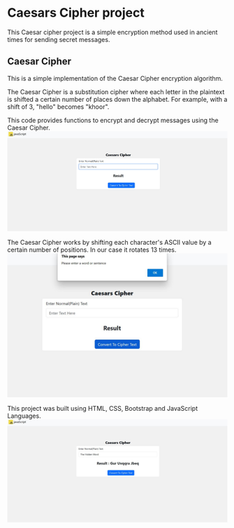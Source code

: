 # Caesars Cipher project

This Caesar cipher project is a simple encryption method used in ancient times for sending secret messages. 

## Caesar Cipher

This is a simple implementation of the Caesar Cipher encryption algorithm. 

The Caesar Cipher is a substitution cipher where each letter in the plaintext is shifted a certain number of places down the alphabet. For example, with a shift of 3, "hello" becomes "khoor".

This code provides functions to encrypt and decrypt messages using the Caesar Cipher.
![Caesars-Cipher!](./image/caesars.JPG)

The Caesar Cipher works by shifting each character's ASCII value by a certain number of positions. In our case it rotates 13 times.
![Caesars-Cipher!](./image/caesars2.JPG)

This project was built using HTML, CSS, Bootstrap and JavaScript Languages.
![Caesars-Cipher!](./image/caesars3.JPG)

